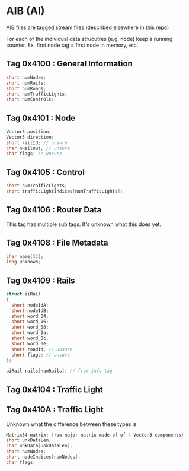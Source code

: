 # AIB (AI)
AIB files are tagged stream files (described elsewhere in this repo)

For each of the individual data strucutres (e.g. node) keep a running counter. Ex. first node tag = first node in memory, etc.

## Tag 0x4100 : General Information
```cpp
short numNodes;
short numRails;
short numRoads;
short numTrafficLights;
short numControls;
```

## Tag 0x4101 : Node
```cpp
Vector3 position;
Vector3 direction;
short railId; // unsure
char nRailOut; // unsure
char flags; // unsure
```
  
## Tag 0x4105 : Control
```cpp
short numTrafficLights;
short trafficLightIndices[numTrafficLights];
```

## Tag 0x4106 : Router Data
This tag has multiple sub tags. It's unknown what this does yet.

## Tag 0x4108 : File Metadata
```cpp
char name[32];
long unknown;
```

## Tag 0x4109 : Rails
```cpp
struct aiRail
{
  short nodeIdA;
  short nodeIdB;
  short word_04;
  short word_06;
  short word_08;
  short word_0a;
  short word_0c;
  short word_0e;
  short roadId; // unsure
  short flags; // unsure
};

aiRail rails[numRails]; // from info tag
```

## Tag 0x4104 : Traffic Light
## Tag 0x410A : Traffic Light
Unknown what the difference between these types is

```cpp
Matrix34 matrix; (row major matrix made of of 4 Vector3 components)
short unkDataLen;
char unkData[unkDataLen];
short numNodes;
short nodeIndices[numNodes];
char flags;
```
